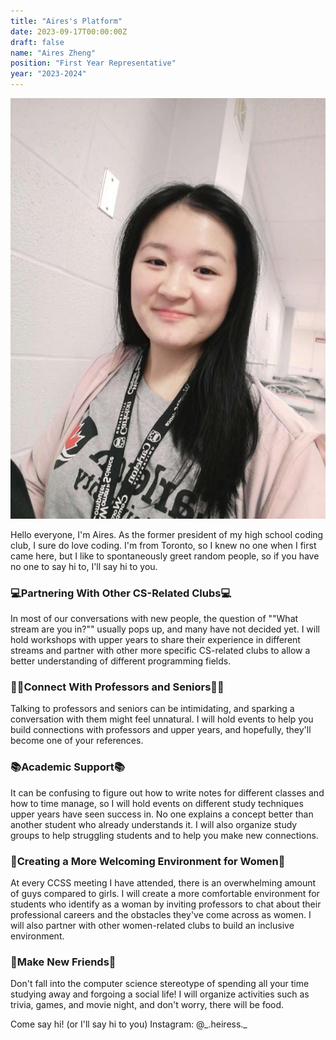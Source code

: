 ```yaml
---
title: "Aires's Platform"
date: 2023-09-17T00:00:00Z
draft: false
name: "Aires Zheng"
position: "First Year Representative"
year: "2023-2024"
---
```


![Aidan](/images/first_year_reps/2023/aires.jpg)

Hello everyone, I'm Aires. As the former president of my high school coding club, I sure do love coding. I'm from Toronto, so I knew no one when I first came here, but I like to spontaneously greet random people, so if you have no one to say hi to, I'll say hi to you.

### 💻Partnering With Other CS-Related Clubs💻

In most of our conversations with new people, the question of ""What stream are you in?"" usually pops up, and many have not decided yet. I will hold workshops with upper years to share their experience in different streams and partner with other more specific CS-related clubs to allow a better understanding of different programming fields.

### 👩‍🏫Connect With Professors and Seniors👩‍🏫

Talking to professors and seniors can be intimidating, and sparking a conversation with them might feel unnatural. I will hold events to help you build connections with professors and upper years, and hopefully, they'll become one of your references.

### 📚Academic Support📚

It can be confusing to figure out how to write notes for different classes and how to time manage, so I will hold events on different study techniques upper years have seen success in. No one explains a concept better than another student who already understands it. I will also organize study groups to help struggling students and to help you make new connections.

### 🤝Creating a More Welcoming Environment for Women🤝

At every CCSS meeting I have attended, there is an overwhelming amount of guys compared to girls. I will create a more comfortable environment for students who identify as a woman by inviting professors to chat about their professional careers and the obstacles they've come across as women. I will also partner with other women-related clubs to build an inclusive environment.

### 🍕Make New Friends🍕

Don't fall into the computer science stereotype of spending all your time studying away and forgoing a social life! I will organize activities such as trivia, games, and movie night, and don't worry, there will be food.

Come say hi! (or I'll say hi to you)
Instagram: @\_.heiress.\_
